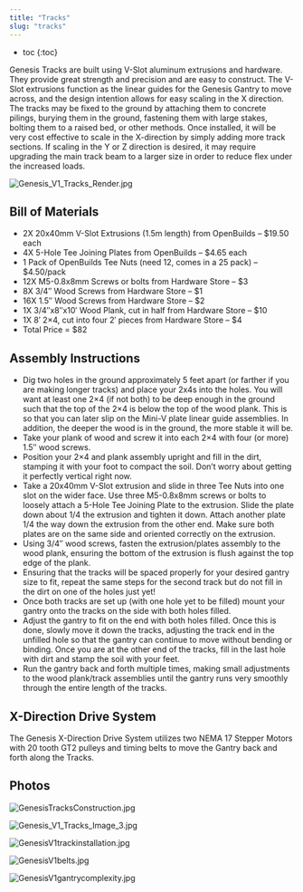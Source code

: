 ```yaml
---
title: "Tracks"
slug: "tracks"
---
```


* toc
{:toc}

Genesis Tracks are built using V-Slot aluminum extrusions and hardware. They provide great strength and precision and are easy to construct. The V-Slot extrusions function as the linear guides for the Genesis Gantry to move across, and the design intention allows for easy scaling in the X direction. The tracks may be fixed to the ground by attaching them to concrete pilings, burying them in the ground, fastening them with large stakes, bolting them to a raised bed, or other methods. Once installed, it will be very cost effective to scale in the X-direction by simply adding more track sections. If scaling in the Y or Z direction is desired, it may require upgrading the main track beam to a larger size in order to reduce flex under the increased loads.

![Genesis_V1_Tracks_Render.jpg](Genesis_V1_Tracks_Render.jpg)

## Bill of Materials
  * 2X 20x40mm V-Slot Extrusions (1.5m length) from OpenBuilds – $19.50 each
  * 4X 5-Hole Tee Joining Plates from OpenBuilds – $4.65 each
  * 1 Pack of OpenBuilds Tee Nuts (need 12, comes in a 25 pack) – $4.50/pack
  * 12X M5-0.8x8mm Screws or bolts from Hardware Store – $3
  * 8X 3/4″ Wood Screws from Hardware Store – $1
  * 16X 1.5″ Wood Screws from Hardware Store – $2
  * 1X 3/4″x8″x10′ Wood Plank, cut in half from Hardware Store – $10
  * 1X 8′ 2×4, cut into four 2′ pieces from Hardware Store – $4
  * Total Price = $82

## Assembly Instructions
  * Dig two holes in the ground approximately 5 feet apart (or farther if you are making longer tracks) and place your 2x4s into the holes. You will want at least one 2×4 (if not both) to be deep enough in the ground such that the top of the 2×4 is below the top of the wood plank. This is so that you can later slip on the Mini-V plate linear guide assemblies. In addition, the deeper the wood is in the ground, the more stable it will be.
  * Take your plank of wood and screw it into each 2×4 with four (or more) 1.5″ wood screws.
  * Position your 2×4 and plank assembly upright and fill in the dirt, stamping it with your foot to compact the soil. Don’t worry about getting it perfectly vertical right now.
  * Take a 20x40mm V-Slot extrusion and slide in three Tee Nuts into one slot on the wider face. Use three M5-0.8x8mm screws or bolts to loosely attach a 5-Hole Tee Joining Plate to the extrusion. Slide the plate down about 1/4 the extrusion and tighten it down. Attach another plate 1/4 the way down the extrusion from the other end. Make sure both plates are on the same side and oriented correctly on the extrusion.
  * Using 3/4″ wood screws, fasten the extrusion/plates assembly to the wood plank, ensuring the bottom of the extrusion is flush against the top edge of the plank.
  * Ensuring that the tracks will be spaced properly for your desired gantry size to fit, repeat the same steps for the second track but do not fill in the dirt on one of the holes just yet!
  * Once both tracks are set up (with one hole yet to be filled) mount your gantry onto the tracks on the side with both holes filled.
  * Adjust the gantry to fit on the end with both holes filled. Once this is done, slowly move it down the tracks, adjusting the track end in the unfilled hole so that the gantry can continue to move without bending or binding. Once you are at the other end of the tracks, fill in the last hole with dirt and stamp the soil with your feet.
  * Run the gantry back and forth multiple times, making small adjustments to the wood plank/track assemblies until the gantry runs very smoothly through the entire length of the tracks.

## X-Direction Drive System
The Genesis X-Direction Drive System utilizes two NEMA 17 Stepper Motors with 20 tooth GT2 pulleys and timing belts to move the Gantry back and forth along the Tracks.

## Photos

![GenesisTracksConstruction.jpg](GenesisTracksConstruction.jpg)



![Genesis_V1_Tracks_Image_3.jpg](Genesis_V1_Tracks_Image_3.jpg)



![GenesisV1trackinstallation.jpg](GenesisV1trackinstallation.jpg)



![GenesisV1belts.jpg](GenesisV1belts.jpg)



![GenesisV1gantrycomplexity.jpg](GenesisV1gantrycomplexity.jpg)

